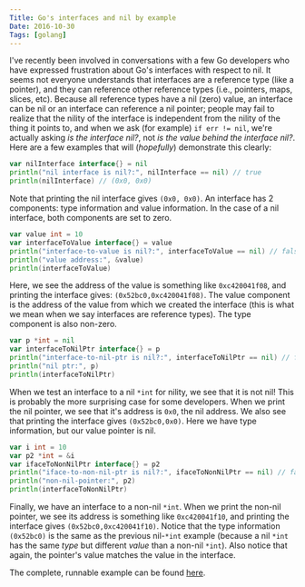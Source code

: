 ```yaml
---
Title: Go's interfaces and nil by example
Date: 2016-10-30
Tags: [golang]
---
```


I've recently been involved in conversations with a few Go developers who have
expressed frustration about Go's interfaces with respect to nil. It seems not
everyone understands that interfaces are a reference type (like a pointer), and
they can reference other reference types (i.e., pointers, maps, slices, etc).
Because all reference types have a nil (zero) value, an interface can be nil
or an interface can reference a nil pointer; people may fail to realize that
the nility of the interface is independent from the nility of the thing it
points to, and when we ask (for example) `if err != nil`, we're actually asking
*is the interface nil?*, not *is the value behind the interface nil?*. Here are
a few examples that will (*hopefully*) demonstrate this clearly:

<!-- more -->

```go
var nilInterface interface{} = nil
println("nil interface is nil?:", nilInterface == nil) // true
println(nilInterface) // (0x0, 0x0)
```

Note that printing the nil interface gives `(0x0, 0x0)`. An interface has 2
components: type information and value information. In the case of a nil
interface, both components are set to zero.

```go
var value int = 10
var interfaceToValue interface{} = value
println("interface-to-value is nil?:", interfaceToValue == nil) // false
println("value address:", &value)
println(interfaceToValue)
```

Here, we see the address of the value is something like `0xc420041f08`, and
printing the interface gives: `(0x52bc0,0xc420041f08)`. The value component is
the address of the value from which we created the interface (this is what we
mean when we say interfaces are reference types). The type component is also
non-zero.

```go
var p *int = nil
var interfaceToNilPtr interface{} = p
println("interface-to-nil-ptr is nil?:", interfaceToNilPtr == nil) // false
println("nil ptr:", p)
println(interfaceToNilPtr)
```

When we test an interface to a nil `*int` for nility, we see that it is not
nil! This is probably the more surprising case for some developers. When we
print the nil pointer, we see that it's address is `0x0`, the nil address. We
also see that printing the interface gives `(0x52bc0,0x0)`. Here we have type
information, but our value pointer is nil.

```go
var i int = 10
var p2 *int = &i
var ifaceToNonNilPtr interface{} = p2
println("iface-to-non-nil-ptr is nil?:", ifaceToNonNilPtr == nil) // false
println("non-nil-pointer:", p2)
println(interfaceToNonNilPtr)
```

Finally, we have an interface to a non-nil `*int`. When we print the non-nil
pointer, we see its address is something like `0xc420041f10`, and printing the
interface gives `(0x52bc0,0xc420041f10)`. Notice that the type information
`(0x52bc0)` is the same as the previous nil-`*int` example (because a nil
`*int` has the same *type* but different *value* than a non-nil `*int`). Also
notice that again, the pointer's value matches the value in the interface.

The complete, runnable example can be found [here][1].

[1]: https://play.golang.org/p/3uCXcaURaS
